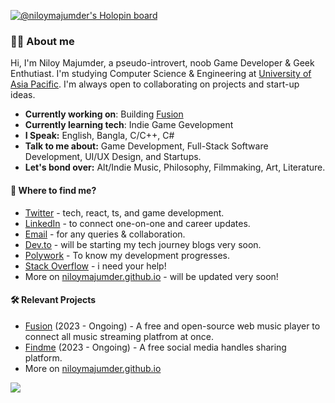 [![@niloymajumder's Holopin board](https://holopin.io/api/user/board?user=niloymajumder)](https://holopin.io/@niloymajumder)
### 👋🏻 About me
Hi, I'm Niloy Majumder, a pseudo-introvert, noob Game Developer & Geek Enthutiast. I'm studying Computer Science & Engineering at [University of Asia Pacific](https://www.uap-bd.edu/). I'm always open to collaborating on projects and start-up ideas. 

* **Currently working on**: Building [Fusion](https://playfusion.netlify.app/)
* **Currently learning tech**: Indie Game Gevelopment
* **I Speak:** English, Bangla, C/C++, C#
* **Talk to me about:** Game Development, Full-Stack Software Development, UI/UX Design, and Startups.
* **Let's bond over:** Alt/Indie Music, Philosophy, Filmmaking, Art, Literature.

#### 👀 Where to find me?
* [Twitter](https://twitter.com/bluefloyd07) - tech, react, ts, and game development.
* [LinkedIn](https://linkedin.com/in/niloymajumder) - to connect one-on-one and career updates.
* [Email](mailto://niloy.majumder@outlook.com) - for any queries & collaboration.
* [Dev.to](https://dev.to/bluefloyd) - will be starting my tech journey blogs very soon.
* [Polywork](https://www.polywork.com/niloymajumder) - To know my development progresses.
* [Stack Overflow](https://stackoverflow.com/users/20199503/niloy-majumder) - i need your help!
* More on [niloymajumder.github.io](https://niloymajumder.github.io/) - will be updated very soon!

#### 🛠️ Relevant Projects
* [Fusion](https://playfusion.netlify.app/) (2023 - Ongoing) - A free and open-source web music player to connect all music streaming platfrom at once.
* [Findme](https://usefindme.vercel.app/) (2023 - Ongoing) - A free social media handles sharing platform.
* More on [niloymajumder.github.io](https://niloymajumder.github.io/)

[![](https://visitcount.itsvg.in/api?id=niloymajumder&icon=2&color=0)](https://visitcount.itsvg.in)
